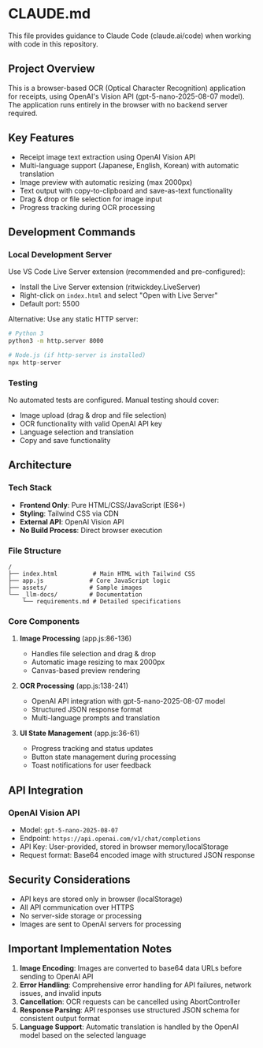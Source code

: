 # CLAUDE.md

This file provides guidance to Claude Code (claude.ai/code) when working with code in this repository.

## Project Overview

This is a browser-based OCR (Optical Character Recognition) application for receipts, using OpenAI's Vision API (gpt-5-nano-2025-08-07 model). The application runs entirely in the browser with no backend server required.

## Key Features

- Receipt image text extraction using OpenAI Vision API
- Multi-language support (Japanese, English, Korean) with automatic translation
- Image preview with automatic resizing (max 2000px)
- Text output with copy-to-clipboard and save-as-text functionality
- Drag & drop or file selection for image input
- Progress tracking during OCR processing

## Development Commands

### Local Development Server
Use VS Code Live Server extension (recommended and pre-configured):
- Install the Live Server extension (ritwickdey.LiveServer)
- Right-click on `index.html` and select "Open with Live Server"
- Default port: 5500

Alternative: Use any static HTTP server:
```bash
# Python 3
python3 -m http.server 8000

# Node.js (if http-server is installed)
npx http-server
```

### Testing
No automated tests are configured. Manual testing should cover:
- Image upload (drag & drop and file selection)
- OCR functionality with valid OpenAI API key
- Language selection and translation
- Copy and save functionality

## Architecture

### Tech Stack
- **Frontend Only**: Pure HTML/CSS/JavaScript (ES6+)
- **Styling**: Tailwind CSS via CDN
- **External API**: OpenAI Vision API
- **No Build Process**: Direct browser execution

### File Structure
```
/
├── index.html          # Main HTML with Tailwind CSS
├── app.js             # Core JavaScript logic
├── assets/            # Sample images
└── _llm-docs/         # Documentation
    └── requirements.md # Detailed specifications
```

### Core Components

1. **Image Processing** (app.js:86-136)
   - Handles file selection and drag & drop
   - Automatic image resizing to max 2000px
   - Canvas-based preview rendering

2. **OCR Processing** (app.js:138-241)
   - OpenAI API integration with gpt-5-nano-2025-08-07 model
   - Structured JSON response format
   - Multi-language prompts and translation

3. **UI State Management** (app.js:36-61)
   - Progress tracking and status updates
   - Button state management during processing
   - Toast notifications for user feedback

## API Integration

### OpenAI Vision API
- Model: `gpt-5-nano-2025-08-07`
- Endpoint: `https://api.openai.com/v1/chat/completions`
- API Key: User-provided, stored in browser memory/localStorage
- Request format: Base64 encoded image with structured JSON response

## Security Considerations

- API keys are stored only in browser (localStorage)
- All API communication over HTTPS
- No server-side storage or processing
- Images are sent to OpenAI servers for processing

## Important Implementation Notes

1. **Image Encoding**: Images are converted to base64 data URLs before sending to OpenAI API
2. **Error Handling**: Comprehensive error handling for API failures, network issues, and invalid inputs
3. **Cancellation**: OCR requests can be cancelled using AbortController
4. **Response Parsing**: API responses use structured JSON schema for consistent output format
5. **Language Support**: Automatic translation is handled by the OpenAI model based on the selected language
